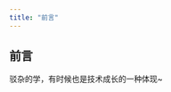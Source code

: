 ```yaml
---
title: "前言"
---
```

## 前言
驳杂的学，有时候也是技术成长的一种体现~
                                                                                   